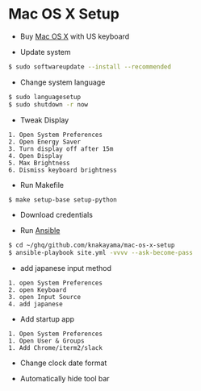 Mac OS X Setup
==============

- Buy [Mac OS X](http://www.apple.com/jp/mac/) with US keyboard

- Update system

```bash
$ sudo softwareupdate --install --recommended
```

- Change system language

```bash
$ sudo languagesetup
$ sudo shutdown -r now
```

- Tweak Display

```text
1. Open System Preferences
2. Open Energy Saver
3. Turn display off after 15m
4. Open Display
5. Max Brightness
6. Dismiss keyboard brightness
```

- Run Makefile

```bash
$ make setup-base setup-python
```

- Download credentials

- Run [Ansible](https://github.com/ansible/ansible)

```bash
$ cd ~/ghq/github.com/knakayama/mac-os-x-setup
$ ansible-playbook site.yml -vvvv --ask-become-pass
```

- add japanese input method

```text
1. open System Preferences
2. open Keyboard
3. open Input Source
4. add japanese
```

- Add startup app

```text
1. Open System Preferences
1. Open User & Groups
1. Add Chrome/iterm2/slack
```

- Change clock date format

- Automatically hide tool bar
